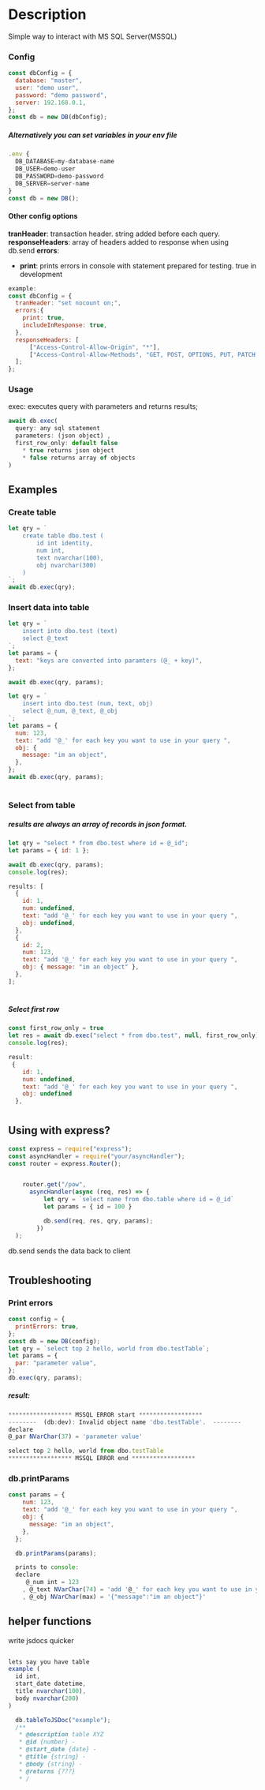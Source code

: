 # Description

Simple way to interact with MS SQL Server(MSSQL)

### Config

```javascript
const dbConfig = {
  database: "master",
  user: "demo user",
  password: "demo password",
  server: 192.168.0.1,
};
const db = new DB(dbConfig);

```

##### Alternatively you can set variables in your env file

```javascript
.env {
  DB_DATABASE=my-database-name
  DB_USER=demo-user
  DB_PASSWORD=demo-password
  DB_SERVER=server-name
}
const db = new DB();
```

#### Other config options

**tranHeader**: transaction header. string added before each query.
**responseHeaders**: array of headers added to response when using db.send
**errors**:

- **print**: prints errors in console with statement prepared for testing. true in development

```javascript
example:
const dbConfig = {
  tranHeader: "set nocount on;",
  errors:{
    print: true,
    includeInResponse: true,
  },
  responseHeaders: [
      ["Access-Control-Allow-Origin", "*"],
      ["Access-Control-Allow-Methods", "GET, POST, OPTIONS, PUT, PATCH, DELETE"],
  ];
};
```

### Usage

exec: executes query with parameters and returns results;

```javascript
await db.exec(
  query: any sql statement
  parameters: (json object) ,
  first_row_only: default false
    * true returns json object
    * false returns array of objects
)
```

## Examples

### Create table

```javascript
let qry = `
    create table dbo.test (
        id int identity, 
        num int, 
        text nvarchar(100), 
        obj nvarchar(300)
    )
`;
await db.exec(qry);
```

### Insert data into table

```javascript
let qry = `
    insert into dbo.test (text) 
    select @_text
`;
let params = {
  text: "keys are converted into paramters (@_ + key)",
};

await db.exec(qry, params);

let qry = `
    insert into dbo.test (num, text, obj) 
    select @_num, @_text, @_obj 
`;
let params = {
  num: 123,
  text: "add '@_' for each key you want to use in your query ",
  obj: {
    message: "im an object",
  },
};
await db.exec(qry, params);
```

#

### Select from table

##### results are always an array of records in json format.

```javascript
let qry = "select * from dbo.test where id = @_id";
let params = { id: 1 };

await db.exec(qry, params);
console.log(res);

results: [
  {
    id: 1,
    num: undefined,
    text: "add '@_' for each key you want to use in your query ",
    obj: undefined,
  },
  {
    id: 2,
    num: 123,
    text: "add '@_' for each key you want to use in your query ",
    obj: { message: "im an object" },
  },
];
```

#

##### Select first row

```javascript
const first_row_only = true
let res = await db.exec("select * from dbo.test", null, first_row_only);
console.log(res);

result:
 {
    id: 1,
    num: undefined,
    text: "add '@_' for each key you want to use in your query ",
    obj: undefined
  },
```

#

#

## Using with express?

```javascript
const express = require("express");
const asyncHandler = require("your/asyncHandler");
const router = express.Router();


    router.get("/pow",
      asyncHandler(async (req, res) => {
          let qry = `select name from dbo.table where id = @_id`
          let params = { id = 100 }

          db.send(req, res, qry, params);
        })
  );
```

db.send sends the data back to client

#

#

## Troubleshooting

### Print errors

```javascript
const config = {
  printErrors: true,
};
const db = new DB(config);
let qry = `select top 2 hello, world from dbo.testTable`;
let params = {
  par: "parameter value",
};
db.exec(qry, params);
```

##### result:

```javascript
****************** MSSQL ERROR start ******************
--------  (db:dev): Invalid object name 'dbo.testTable'.  --------
declare
@_par NVarChar(37) = 'parameter value'

select top 2 hello, world from dbo.testTable
****************** MSSQL ERROR end ******************

```

### db.printParams

```javascript
const params = {
    num: 123,
    text: "add '@_' for each key you want to use in your query ",
    obj: {
      message: "im an object",
    },
  };

  db.printParams(params);

  prints to console:
  declare
     @_num int = 123
    , @_text NVarChar(74) = 'add '@_' for each key you want to use in your query '
    , @_obj NVarChar(max) = '{"message":"im an object"}'
```

## helper functions

write jsdocs quicker

```javascript

lets say you have table
example (
  id int,
  start_date datetime,
  title nvarchar(100),
  body nvarchar(200)
)

  db.tableToJSDoc("example");
  /**
   * @description table XYZ
   * @id {number} -
   * @start_date {date} -
   * @title {string} -
   * @body {string} -
   * @returns {???}
   * /

```
